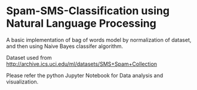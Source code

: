 # Spam-SMS-Classification using Natural Language Processing
A basic implementation of bag of words model by normalization of dataset, and then using Naive Bayes classifer algorithm.

Dataset used from http://archive.ics.uci.edu/ml/datasets/SMS+Spam+Collection

Please refer the python Jupyter Notebook for Data analysis and visualization.
